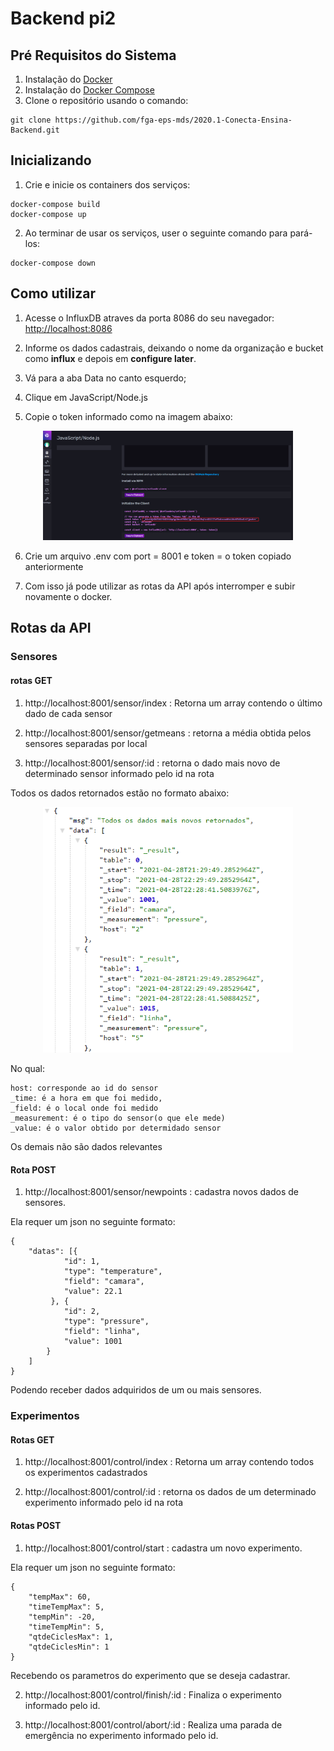 # Backend pi2
## Pré Requisitos do Sistema
1. Instalação do [Docker](https://docs.docker.com/engine/installation/)
2. Instalação do [Docker Compose](https://docs.docker.com/compose/install/)
3. Clone o repositório usando o comando:
```
git clone https://github.com/fga-eps-mds/2020.1-Conecta-Ensina-Backend.git
```
## Inicializando
1. Crie e inicie os containers dos serviços:

```
docker-compose build
docker-compose up
```

2. Ao terminar de usar os serviços, user o seguinte comando para pará-los:
```
docker-compose down
``` 
## Como utilizar
1. Acesse o InfluxDB atraves da porta 8086 do seu navegador: [http://localhost:8086]() 

2. Informe os dados cadastrais, deixando o nome da organização e bucket como **influx** e depois em **configure later**.

3. Vá para a aba Data no canto esquerdo;

4. Clique em JavaScript/Node.js

5. Copie o token informado como na imagem abaixo:
<p align="center"> <img src="img/token_influx.png" width="400"></p>

6. Crie um arquivo .env com port = 8001 e token = o token copiado anteriormente

7. Com isso já pode utilizar as rotas da API após interromper e subir novamente o docker.

## Rotas da API
### Sensores
#### rotas GET
1. http://localhost:8001/sensor/index : Retorna um array contendo o último dado de cada sensor

2. http://localhost:8001/sensor/getmeans : retorna a média obtida pelos sensores separadas por local

3. http://localhost:8001/sensor/:id : retorna o dado mais novo de determinado sensor informado pelo id na rota

Todos os dados retornados estão no formato abaixo:
<p align="center"> <img src="img/index_influx.png" width="400"></p>
    No qual:<br>

    host: corresponde ao id do sensor  
    _time: é a hora em que foi medido,
    _field: é o local onde foi medido
    _measurement: é o tipo do sensor(o que ele mede)
    _value: é o valor obtido por determidado sensor
    
Os demais não são dados relevantes

#### Rota POST
1. http://localhost:8001/sensor/newpoints : cadastra novos dados de sensores.

Ela requer um json no seguinte formato:
```
{
    "datas": [{
            "id": 1,
            "type": "temperature",
			"field": "camara",
            "value": 22.1
         }, {
            "id": 2,
            "type": "pressure",
			"field": "linha",
            "value": 1001
        }
    ]
}
```
Podendo receber dados adquiridos de um ou mais sensores.

### Experimentos
#### Rotas GET

1. http://localhost:8001/control/index : Retorna um array contendo todos os experimentos cadastrados

2. http://localhost:8001/control/:id : retorna os dados de um determinado experimento informado pelo id na rota

#### Rotas POST
1. http://localhost:8001/control/start : cadastra um novo experimento.

Ela requer um json no seguinte formato:
```
{
    "tempMax": 60,
    "timeTempMax": 5,
    "tempMin": -20,
	"timeTempMin": 5,
	"qtdeCiclesMax": 1,
	"qtdeCiclesMin": 1
}
```
Recebendo os parametros do experimento que se deseja cadastrar.

2. http://localhost:8001/control/finish/:id : Finaliza o experimento informado pelo id.

2. http://localhost:8001/control/abort/:id : Realiza uma parada de emergência no experimento informado pelo id.